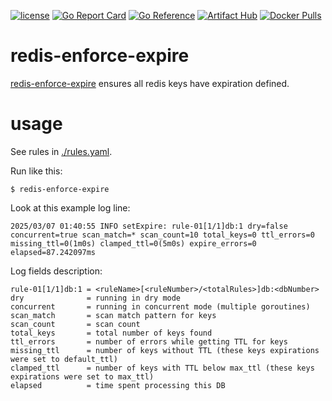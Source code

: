 [![license](http://img.shields.io/badge/license-MIT-blue.svg)](https://github.com/udhos/redis-enforce-expire/blob/main/LICENSE)
[![Go Report Card](https://goreportcard.com/badge/github.com/udhos/redis-enforce-expire)](https://goreportcard.com/report/github.com/udhos/redis-enforce-expire)
[![Go Reference](https://pkg.go.dev/badge/github.com/udhos/redis-enforce-expire.svg)](https://pkg.go.dev/github.com/udhos/redis-enforce-expire)
[![Artifact Hub](https://img.shields.io/endpoint?url=https://artifacthub.io/badge/repository/redis-enforce-expire)](https://artifacthub.io/packages/search?repo=redis-enforce-expire)
[![Docker Pulls](https://img.shields.io/docker/pulls/udhos/redis-enforce-expire)](https://hub.docker.com/r/udhos/redis-enforce-expire)

# redis-enforce-expire

[redis-enforce-expire](https://github.com/udhos/redis-enforce-expire) ensures all redis keys have expiration defined.

# usage

See rules in [./rules.yaml](./rules.yaml).

Run like this:

```
$ redis-enforce-expire
```

Look at this example log line:

```
2025/03/07 01:40:55 INFO setExpire: rule-01[1/1]db:1 dry=false concurrent=true scan_match=* scan_count=10 total_keys=0 ttl_errors=0 missing_ttl=0(1m0s) clamped_ttl=0(5m0s) expire_errors=0 elapsed=87.242097ms
```

Log fields description:

```
rule-01[1/1]db:1 = <ruleName>[<ruleNumber>/<totalRules>]db:<dbNumber>
dry              = running in dry mode
concurrent       = running in concurrent mode (multiple goroutines)
scan_match       = scan match pattern for keys
scan_count       = scan count
total_keys       = total number of keys found
ttl_errors       = number of errors while getting TTL for keys
missing_ttl      = number of keys without TTL (these keys expirations were set to default_ttl)
clamped_ttl      = number of keys with TTL below max_ttl (these keys expirations were set to max_ttl)
elapsed          = time spent processing this DB
```
